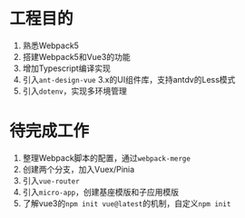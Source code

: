 # 工程目的
1. 熟悉Webpack5
2. 搭建Webpack5和Vue3的功能
3. 增加Typescript编译实现
4. 引入`ant-design-vue` 3.x的UI组件库，支持antdv的Less模式
5. 引入`dotenv`，实现多环境管理

# 待完成工作
1. 整理Webpack脚本的配置，通过`webpack-merge`
2. 创建两个分支，加入Vuex/Pinia
3. 引入`vue-router`
4. 引入`micro-app`，创建基座模版和子应用模版
5. 了解vue3的`npm init vue@latest`的机制，自定义`npm init`